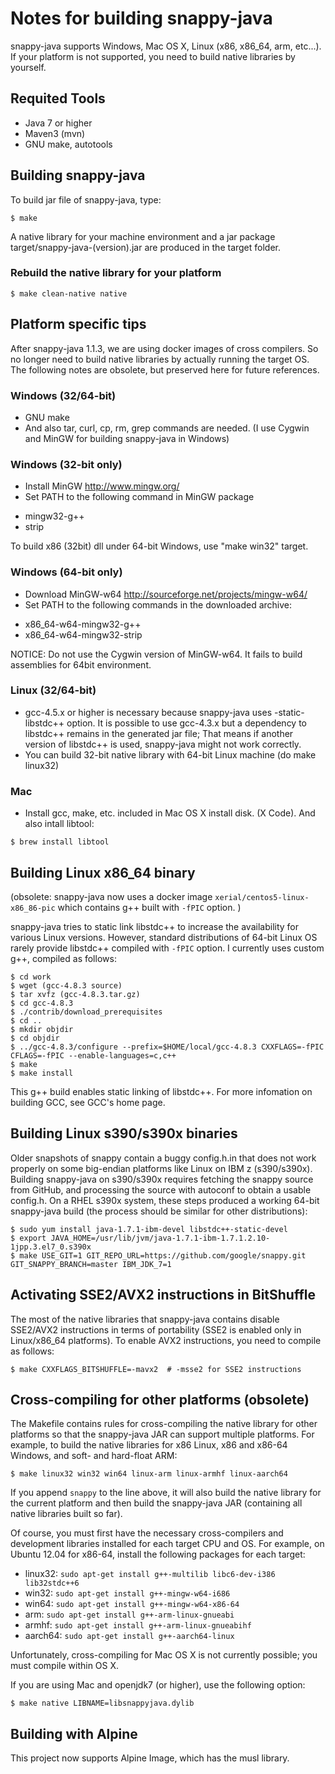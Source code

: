 # Notes for building snappy-java

snappy-java supports Windows, Mac OS X, Linux (x86, x86_64, arm, etc...). If your platform is not supported, you need to build native libraries by yourself.
 
## Requited Tools
 - Java 7 or higher
 - Maven3 (mvn)
 - GNU make, autotools


## Building snappy-java

To build jar file of snappy-java, type:
```
$ make 
```
A native library for your machine environment and a jar package target/snappy-java-(version).jar are produced in the target folder.


### Rebuild the native library for your platform
```
$ make clean-native native
```

## Platform specific tips

After snappy-java 1.1.3, we are using docker images of cross compilers. So no longer need to build native libraries by actually running the target OS.
The following notes are obsolete, but preserved here for future references.

### Windows (32/64-bit)
* GNU make 
* And also tar, curl, cp, rm, grep commands are needed. (I use Cygwin and MinGW for building snappy-java in Windows)

### Windows (32-bit only)
* Install MinGW http://www.mingw.org/
* Set PATH to the following command in MinGW package
 - mingw32-g++
 - strip

To build x86 (32bit) dll under 64-bit Windows, use "make win32" target.

### Windows (64-bit only)
* Download MinGW-w64 http://sourceforge.net/projects/mingw-w64/ 
* Set PATH to the following commands in the downloaded archive: 
 - x86_64-w64-mingw32-g++
 - x86_64-w64-mingw32-strip

NOTICE: Do not use the Cygwin version of MinGW-w64. It fails to build assemblies for 64bit environment.

### Linux (32/64-bit)
* gcc-4.5.x or higher is necessary because snappy-java uses -static-libstdc++ option. It is possible to use gcc-4.3.x but a dependency to libstdc++ remains in the generated jar file; That means if another version of libstdc++ is used, snappy-java might not work correctly.
* You can build 32-bit native library with 64-bit Linux machine (do make linux32)

### Mac
* Install gcc, make, etc. included in Mac OS X install disk. (X Code). And also intall libtool:

```
$ brew install libtool
```

## Building Linux x86\_64 binary 

(obsolete: snappy-java now uses a docker image `xerial/centos5-linux-x86_86-pic` which contains g++ built with `-fPIC` option. )

snappy-java tries to static link libstdc++ to increase the availability for various Linux versions. However, standard distributions of 64-bit Linux OS rarely provide libstdc++ compiled with `-fPIC` option. I currently uses custom g++, compiled as follows:

```
$ cd work
$ wget (gcc-4.8.3 source)
$ tar xvfz (gcc-4.8.3.tar.gz)
$ cd gcc-4.8.3
$ ./contrib/download_prerequisites
$ cd ..
$ mkdir objdir
$ cd objdir
$ ../gcc-4.8.3/configure --prefix=$HOME/local/gcc-4.8.3 CXXFLAGS=-fPIC CFLAGS=-fPIC --enable-languages=c,c++
$ make
$ make install
```

This g++ build enables static linking of libstdc++. For more infomation on building GCC, see GCC's home page.

## Building Linux s390/s390x binaries

Older snapshots of snappy contain a buggy config.h.in that does not work properly on some big-endian platforms like Linux on IBM z (s390/s390x). Building snappy-java on s390/s390x requires fetching the snappy source from GitHub, and processing the source with autoconf to obtain a usable config.h. On a RHEL s390x system, these steps produced a working 64-bit snappy-java build (the process should be similar for other distributions):

	$ sudo yum install java-1.7.1-ibm-devel libstdc++-static-devel
	$ export JAVA_HOME=/usr/lib/jvm/java-1.7.1-ibm-1.7.1.2.10-1jpp.3.el7_0.s390x
	$ make USE_GIT=1 GIT_REPO_URL=https://github.com/google/snappy.git GIT_SNAPPY_BRANCH=master IBM_JDK_7=1

## Activating SSE2/AVX2 instructions in BitShuffle

The most of the native libraries that snappy-java contains disable SSE2/AVX2 instructions in terms of portability (SSE2 is enabled only in Linux/x86_64 platforms). To enable AVX2 instructions, you need to compile as follows:

	$ make CXXFLAGS_BITSHUFFLE=-mavx2  # -msse2 for SSE2 instructions

## Cross-compiling for other platforms (obsolete)
The Makefile contains rules for cross-compiling the native library for other platforms so that the snappy-java JAR can support multiple platforms. For example, to build the native libraries for x86 Linux, x86 and x86-64 Windows, and soft- and hard-float ARM:

    $ make linux32 win32 win64 linux-arm linux-armhf linux-aarch64

If you append `snappy` to the line above, it will also build the native library for the current platform and then build the snappy-java JAR (containing all native libraries built so far).

Of course, you must first have the necessary cross-compilers and development libraries installed for each target CPU and OS. For example, on Ubuntu 12.04 for x86-64, install the following packages for each target:

  * linux32: `sudo apt-get install g++-multilib libc6-dev-i386 lib32stdc++6`
  * win32: `sudo apt-get install g++-mingw-w64-i686`
  * win64: `sudo apt-get install g++-mingw-w64-x86-64`
  * arm: `sudo apt-get install g++-arm-linux-gnueabi`
  * armhf: `sudo apt-get install g++-arm-linux-gnueabihf`
  * aarch64: `sudo apt-get install g++-aarch64-linux`

Unfortunately, cross-compiling for Mac OS X is not currently possible; you must compile within OS X.

If you are using Mac and openjdk7 (or higher), use the following option:

    $ make native LIBNAME=libsnappyjava.dylib

## Building with Alpine 
This project now supports Alpine Image, which has the musl library.
